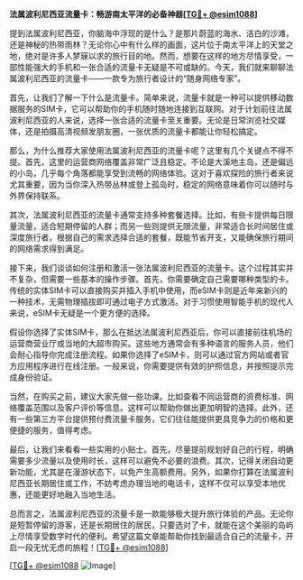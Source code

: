 **法属波利尼西亚流量卡：畅游南太平洋的必备神器[[TG💪+ @esim1088](https://t.me/s/esim1088)]**

提到法属波利尼西亚，你脑海中浮现的是什么？是那片蔚蓝的海水、洁白的沙滩，还是神秘的热带雨林？无论你心中有什么样的画面，这片位于南太平洋上的天堂之地，绝对是许多人梦寐以求的旅行目的地。然而，想要在这样的地方尽情享受，一部性能强大的手机和一张合适的流量卡无疑是不可或缺的。今天，我们就来聊聊法属波利尼西亚的流量卡——一款专为旅行者设计的“随身网络专家”。

首先，让我们了解一下什么是流量卡。简单来说，流量卡就是一种可以提供移动数据服务的SIM卡，它可以帮助你的手机随时随地连接到互联网。对于计划前往法属波利尼西亚的人来说，选择一张合适的流量卡至关重要。无论是日常浏览社交媒体，还是拍摄高清视频发朋友圈，一张优质的流量卡都能让你轻松搞定。

那么，为什么推荐大家使用法属波利尼西亚的流量卡呢？这里有几个关键点不得不提。首先，这里的运营商网络覆盖非常广泛且稳定。不论是大溪地主岛，还是偏远的小岛，几乎每个角落都能享受到流畅的网络体验。这对于喜欢探险的旅行者来说尤其重要，因为当你深入热带丛林或登上孤岛时，稳定的网络意味着你可以随时与外界保持联系。

其次，法属波利尼西亚的流量卡通常支持多种套餐选择。比如，有些卡提供每日限量流量，适合短期停留的人群；而另一些则提供无限流量，非常适合长时间居住或深度旅行者。根据自己的需求选择合适的套餐，既能节省开支，又能确保旅行期间的网络需求得到满足。

接下来，我们谈谈如何注册和激活一张法属波利尼西亚的流量卡。这个过程其实并不复杂，但需要一些基本的操作步骤。首先，你需要确定自己需要哪种类型的卡。传统的实体SIM卡可以直接购买并插入手机中使用，而eSIM卡则是近年来新兴的一种技术，无需物理插拔即可通过电子方式激活。对于习惯使用智能手机的现代人来说，eSIM卡无疑是一个更方便的选择。

假设你选择了实体SIM卡，那么在抵达法属波利尼西亚后，你可以直接前往机场的运营商营业厅或当地的大超市购买。这些地方通常会有多种语言的服务人员，他们会耐心指导你完成注册流程。如果你选择了eSIM卡，则可以通过官方网站或者官方应用程序进行在线注册。一般来说，你需要提供有效的护照信息，并按照提示完成身份验证。

当然，在购买之前，建议大家先做一些功课。比如查看不同运营商的资费标准、网络覆盖范围以及客户评价等信息。这样可以帮助你做出更加明智的选择。此外，还有一些第三方平台提供预付费流量卡服务，它们往往能提供更具竞争力的价格和更便捷的服务，值得考虑。

最后，让我们来看看一些实用的小贴士。首先，尽量提前规划好自己的行程，明确需要多少流量以及使用时长，这样可以避免不必要的浪费。其次，记得关闭自动更新功能，尤其是在漫游状态下，以免产生高额费用。另外，如果你打算在法属波利尼西亚长期居住或工作，不妨考虑办理当地的电话卡，这样不仅可以享受本地优惠，还能更好地融入当地生活。

总而言之，法属波利尼西亚的流量卡是一款能够极大提升旅行体验的产品。无论你是短暂停留的游客，还是长期居住的居民，只要选对了卡，就能在这个美丽的岛屿上尽情享受数字时代的便利。希望这篇文章能帮助你找到最适合自己的流量卡，开启一段无忧无虑的旅程！[[TG💪+ @esim1088](https://t.me/s/esim1088)]

[[TG💪+ @esim1088](https://t.me/s/esim1088) ![Image](https://i.postimg.cc/4NQfJmqS/Snipaste-2025-05-13-00-14-12.png)]